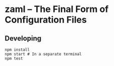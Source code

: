 # zaml – The Final Form of Configuration Files

## Developing

```
npm install
npm start # In a separate terminal
npm test
```
